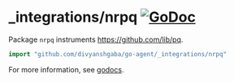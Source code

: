 # _integrations/nrpq [![GoDoc](https://godoc.org/github.com/divyanshgaba/go-agent/_integrations/nrpq?status.svg)](https://godoc.org/github.com/divyanshgaba/go-agent/_integrations/nrpq)

Package `nrpq` instruments https://github.com/lib/pq.

```go
import "github.com/divyanshgaba/go-agent/_integrations/nrpq"
```

For more information, see
[godocs](https://godoc.org/github.com/divyanshgaba/go-agent/_integrations/nrpq).
